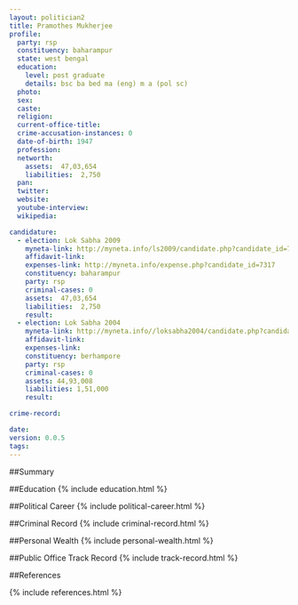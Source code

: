 ```yaml
---
layout: politician2
title: Pramothes Mukherjee
profile: 
  party: rsp
  constituency: baharampur
  state: west bengal
  education: 
    level: post graduate
    details: bsc ba bed ma (eng) m a (pol sc)
  photo: 
  sex: 
  caste: 
  religion: 
  current-office-title: 
  crime-accusation-instances: 0
  date-of-birth: 1947
  profession: 
  networth: 
    assets:  47,03,654
    liabilities:  2,750
  pan: 
  twitter: 
  website: 
  youtube-interview: 
  wikipedia: 

candidature: 
  - election: Lok Sabha 2009
    myneta-link: http://myneta.info/ls2009/candidate.php?candidate_id=7317
    affidavit-link: 
    expenses-link: http://myneta.info/expense.php?candidate_id=7317
    constituency: baharampur 
    party: rsp
    criminal-cases: 0
    assets:  47,03,654
    liabilities:  2,750
    result:  
  - election: Lok Sabha 2004
    myneta-link: http://myneta.info//loksabha2004/candidate.php?candidate_id=5144
    affidavit-link: 
    expenses-link: 
    constituency: berhampore 
    party: rsp
    criminal-cases: 0
    assets: 44,93,008
    liabilities: 1,51,000
    result:  

crime-record: 

date: 
version: 0.0.5
tags: 
---
```

##Summary


##Education
{% include education.html %}


##Political Career
{% include political-career.html %}


##Criminal Record
{% include criminal-record.html %}


##Personal Wealth
{% include personal-wealth.html %}


##Public Office Track Record
{% include track-record.html %}


##References


{% include references.html %}